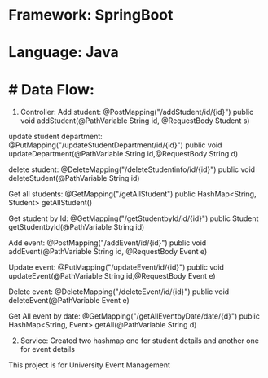 # Framework: SpringBoot
# Language: Java

# # Data Flow:
1) Controller: 
Add student:  @PostMapping("/addStudent/id/{id}")
             public void addStudent(@PathVariable String id, @RequestBody Student s)
                
update student department:  @PutMapping("/updateStudentDepartment/id/{id}")
                             public void updateDepartment(@PathVariable String id,@RequestBody String d)
                             
delete student:   @DeleteMapping("/deleteStudentinfo/id/{id}")
                  public void deleteStudent(@PathVariable String id)
                  
Get all students: @GetMapping("/getAllStudent")
                  public HashMap<String, Student> getAllStudent()
                  
Get student by Id: @GetMapping("/getStudentbyId/id/{id}")
                    public Student getStudentbyId(@PathVariable String id)

Add event:  @PostMapping("/addEvent/id/{id}")
            public void addEvent(@PathVariable String id, @RequestBody Event e)

Update event:  @PutMapping("/updateEvent/id/{id}")
                public void updateEvent(@PathVariable String id,@RequestBody Event e)

Delete event:   @DeleteMapping("/deleteEvent/id/{id}")
                 public void deleteEvent(@PathVariable Event e)

Get All event by date: @GetMapping("/getAllEventbyDate/date/{d}")
                        public HashMap<String, Event> getAll(@PathVariable String d)
                        

2) Service: Created two hashmap one for student details and another one for event details

This project is for University Event Management
